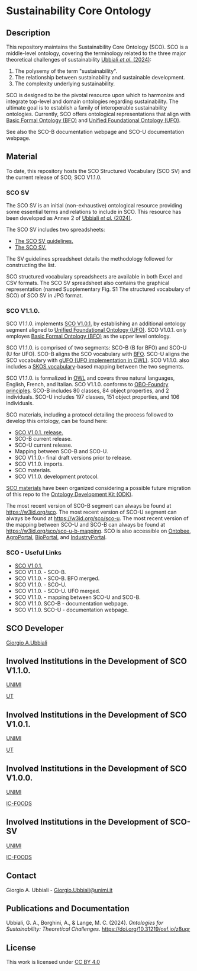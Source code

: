 # Sustainability Core Ontology

## Description

This repository maintains the Sustainability Core Ontology (SCO). SCO is a middle-level ontology, covering the terminology related to the three major theoretical challenges of sustainability [Ubbiali *et al.* (2024)](https://doi.org/10.31219/osf.io/z8uqr ):
1) The polysemy of the term "sustainability".
2) The relationship between sustainability and sustainable development.
3) The complexity underlying sustainability.
   
SCO is designed to be the pivotal resource upon which to harmonize and integrate top-level and domain ontologies regarding sustainability. The ultimate goal is to establish a family of interoperable sustainability ontologies. Currently, SCO offers ontological representations that align with [Basic Formal Ontology (BFO)](https://github.com/BFO-ontology/BFO-2020) and [Unified Foundational Ontology (UFO)](https://ontouml.readthedocs.io/en/latest/intro/ufo.html).


See also the SCO-B documentation webpage and SCO-U documentation webpage.

## Material

To date, this repository hosts the SCO Structured Vocabulary (SCO SV) and the current release of SCO, SCO V1.1.0. 

### SCO SV

The SCO SV is an initial (non-exhaustive) ontological resource providing some essential terms and relations to include in SCO. This resource has been developed as Annex 2 of [Ubbiali *et al.* (2024)](https://doi.org/10.31219/osf.io/z8uqr).

The SCO SV includes two spreadsheets: 

- [The SCO SV guidelines.](https://github.com/gioUbbiali/Sustainability-Core-Ontology/tree/main/SCO%20SV%20guidelines)
- [The SCO SV.](https://github.com/gioUbbiali/Sustainability-Core-Ontology/tree/main/SCO%20SV%20guidelines) 

The SV guidelines spreadsheet details the methodology followed for constructing the list.

SCO structured vocabulary spreadsheets are available in both Excel and CSV formats. The SCO SV spreadsheet also contains the graphical representation (named Supplementary Fig. S1 The structured vocabulary of SCO) of SCO SV in JPG format.

### SCO V1.1.0.

SCO V1.1.0. implements [SCO V1.0.1.](https://github.com/gioUbbiali/Sustainability-Core-Ontology/releases/tag/v1.0.1) by establishing an additional ontology segment aligned to [Unified Foundational Ontology (UFO)](https://ontouml.readthedocs.io/en/latest/intro/ufo.html). SCO V1.0.1. only employes [Basic Formal Ontology (BFO)](https://github.com/BFO-ontology/BFO-2020) as the upper level ontology. 

SCO V1.1.0. is comprised of two segments: SCO-B (B for BFO) and SCO-U (U for UFO). SCO-B aligns the SCO vocabulary with [BFO](https://github.com/BFO-ontology/BFO-2020). SCO-U aligns the SCO vocabulary with [gUFO (UFO implementation in OWL)](https://nemo-ufes.github.io/gufo/). SCO V1.1.0. also includes a [SKOS vocabulary](https://www.w3.org/2004/02/skos/)-based mapping between the two segments.

SCO V1.1.0. is formalized in [OWL](https://www.w3.org/TR/owl2-overview/) and covers three natural languages, English, French, and Italian. SCO V1.1.0. conforms to [OBO-Foundry principles](https://obofoundry.org/principles/fp-000-summary.html). SCO-B includes 80 classes, 84 object properties, and 2 individuals. SCO-U includes 197 classes, 151 object properties, and 106 individuals.

SCO materials, including a protocol detailing the process followed to develop this ontology, can be found here:

- [SCO V1.0.1. release.](https://github.com/gioUbbiali/Sustainability-Core-Ontology/releases/tag/v1.0.1-revisions)
- SCO-B current release.
- SCO-U current release.
- Mapping between SCO-B and SCO-U.
- SCO V1.1.0.- final draft versions prior to release.
- SCO V1.1.0. imports.
- SCO materials.
- SCO V1.1.0. development protocol.

[SCO materials](https://github.com/gioUbbiali/Sustainability-Core-Ontology/tree/main/SCO) have been organized considering a possible future migration of this repo to the [Ontology Development Kit (ODK)](https://github.com/INCATools/ontology-development-kit).
  
The most recent version of SCO-B segment can always be found at https://w3id.org/sco. The most recent version of SCO-U segment can always be found at https://w3id.org/sco/sco-u. The most recent version of the mapping between SCO-U and SCO-B can always be found at https://w3id.org/sco/sco-u-b-mapping. SCO is also accessible on [Ontobee](https://ontobee.org/ontology/SCO), [AgroPortal](https://agroportal.lirmm.fr/ontologies/SCO), [BioPortal](https://bioportal.bioontology.org/ontologies/SCO_V1), and [IndustryPortal](https://industryportal.enit.fr/ontologies/SCO).

### SCO - Useful Links

- [SCO V1.0.1.](https://github.com/gioUbbiali/Sustainability-Core-Ontology/releases/tag/v1.0.1-revisions)
- SCO V1.1.0. - SCO-B.
- SCO V1.1.0. - SCO-B. BFO merged.
- SCO V1.1.0. - SCO-U.
- SCO V1.1.0. - SCO-U. UFO merged.
- SCO V1.1.0. - mapping between SCO-U and SCO-B.
- SCO V1.1.0. SCO-B - documentation webpage.
- SCO V1.1.0. SCO-U - documentation webpage.


##  SCO Developer   

[Giorgio A.Ubbiali](https://orcid.org/0000-0001-7872-1770)


## Involved Institutions in the Development of SCO V1.1.0. 

[UNIMI](https://www.unimi.it/it)

[UT](https://www.utwente.nl/en/)


## Involved Institutions in the Development of SCO V1.0.1. 

[UNIMI](https://www.unimi.it/it)

[UT](https://www.utwente.nl/en/)


## Involved Institutions in the Development of SCO V1.0.0. 

[UNIMI](https://www.unimi.it/it)

[IC-FOODS](https://www.ic-foods.org/)


## Involved Institutions in the Development of SCO-SV 

[UNIMI](https://www.unimi.it/it)

[IC-FOODS](https://www.ic-foods.org/)


## Contact

Giorgio A. Ubbiali - Giorgio.Ubbiali@unimi.it


## Publications and Documentation

Ubbiali, G. A., Borghini, A., & Lange, M. C. (2024). *Ontologies for Sustainability: Theoretical Challenges*. https://doi.org/10.31219/osf.io/z8uqr 


## License
This work is licensed under [CC BY 4.0 ](https://creativecommons.org/licenses/by/4.0/)
